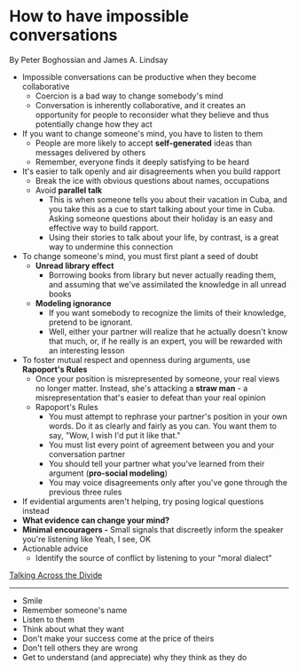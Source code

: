 # How to have impossible conversations

By Peter Boghossian and James A. Lindsay

- Impossible conversations can be productive when they become collaborative
  - Coercion is a bad way to change somebody's mind
  - Conversation is inherently collaborative, and it creates an opportunity for people to reconsider what they believe and thus potentially change how they act
- If you want to change someone's mind, you have to listen to them
  - People are more likely to accept **self-generated** ideas than messages delivered by others
  - Remember, everyone finds it deeply satisfying to be heard
- It's easier to talk openly and air disagreements when you build rapport
  - Break the ice with obvious questions about names, occupations
  - Avoid **parallel talk**
    - This is when someone tells you about their vacation in Cuba, and you take this as a cue to start talking about your time in Cuba. Asking someone questions about their holiday is an easy and effective way to build rapport.
    - Using their stories to talk about your life, by contrast, is a great way to undermine this connection
- To change someone's mind, you must first plant a seed of doubt
  - **Unread library effect**
    - Borrowing books from library but never actually reading them, and assuming that we've assimilated the knowledge in all unread books
  - **Modeling ignorance**
    - If you want somebody to recognize the limits of their knowledge, pretend to be ignorant.
    - Well, either your partner will realize that he actually doesn't know that much, or, if he really is an expert, you will be rewarded with an interesting lesson
- To foster mutual respect and openness during arguments, use **Rapoport's Rules**
  - Once your position is misrepresented by someone, your real views no longer matter. Instead, she's attacking a **straw man** - a misrepresentation that's easier to defeat than your real opinion
  - Rapoport's Rules
    - You must attempt to rephrase your partner's position in your own words. Do it as clearly and fairly as you can. You want them to say, "Wow, I wish I'd put it like that."
    - You must list every point of agreement between you and your conversation partner
    - You should tell your partner what you've learned from their argument (**pro-social modeling**)
    - You may voice disagreements only after you've gone through the previous three rules
- If evidential arguments aren't helping, try posing logical questions instead
- **What evidence can change your mind?**
- **Minimal encouragers -** Small signals that discreetly inform the speaker you're listening like Yeah, I see, OK
- Actionable advice
  - Identify the source of conflict by listening to your "moral dialect"

[Talking Across the Divide](talking-across-divide)

---

- Smile
- Remember someone's name
- Listen to them
- Think about what they want
- Don't make your success come at the price of theirs
- Don't tell others they are wrong
- Get to understand (and appreciate) why they think as they do
